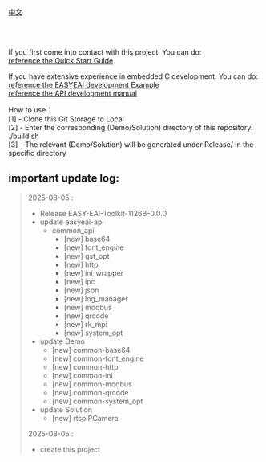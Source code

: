 <br/>
<br/>


[中文](README.md)

<br />
<br />

If you first come into contact with this project. You can do:  
[reference the Quick Start Guide](https://www.easy-eai.com/document_details/27/1097)

If you have extensive experience in embedded C development. You can do:  
[reference the EASYEAI development Example](https://www.easy-eai.com/document_details/27/1150)  
[reference the API development manual](https://www.easy-eai.com/document_details/27/1132)


How to use：  
[1] - Clone this Git Storage to Local   
[2] - Enter the corresponding (Demo/Solution) directory of this repository: ./build.sh   
[3] - The relevant (Demo/Solution) will be generated under Release/ in the specific directory


important update log:
---
> 2025-08-05 :
> * Release EASY-EAI-Toolkit-1126B-0.0.0
> * update easyeai-api
>     * common_api
>         * [new] base64
>         * [new] font_engine
>         * [new] gst_opt
>         * [new] http
>         * [new] ini_wrapper
>         * [new] ipc
>         * [new] json
>         * [new] log_manager
>         * [new] modbus
>         * [new] qrcode
>         * [new] rk_mpi
>         * [new] system_opt
> * update Demo
>     * [new] common-base64
>     * [new] common-font_engine
>     * [new] common-http
>     * [new] common-ini
>     * [new] common-modbus
>     * [new] common-qrcode
>     * [new] common-system_opt
> * update Solution
>     * [new] rtspIPCamera
>
> 2025-08-05 : 
> * create this project